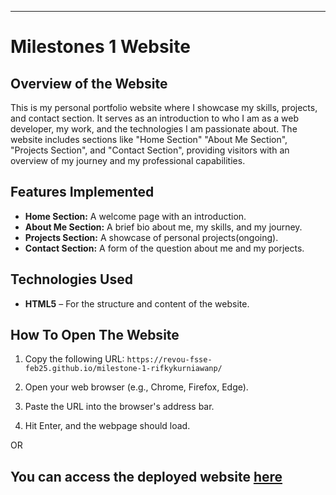 
---

# Milestones 1 Website

## Overview of the Website

This is my personal portfolio website where I showcase my skills, projects, and contact section. It serves as an introduction to who I am as a web developer, my work, and the technologies I am passionate about. The website includes sections like "Home Section" "About Me Section", "Projects Section", and "Contact Section", providing visitors with an overview of my journey and my professional capabilities.

## Features Implemented

- **Home Section:** A welcome page with an introduction.
- **About Me Section:** A brief bio about me, my skills, and my journey.
- **Projects Section:** A showcase of personal projects(ongoing).
- **Contact Section:** A form of the question about me and my porjects.

## Technologies Used

- **HTML5** – For the structure and content of the website.


## How To Open The Website

1. Copy the following URL:
   `https://revou-fsse-feb25.github.io/milestone-1-rifkykurniawanp/`

2. Open your web browser (e.g., Chrome, Firefox, Edge).

3. Paste the URL into the browser's address bar.

4. Hit Enter, and the webpage should load. 

OR

You can access the deployed website [here](https://revou-fsse-feb25.github.io/milestone-1-rifkykurniawanp/)
---